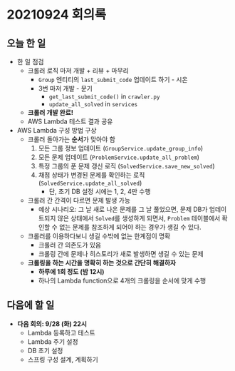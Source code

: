 # 20210924 회의록



## 오늘 한 일

- 한 일 점검
  - 크롤러 로직 마저 개발 + 리뷰 + 마무리
    - `Group` 엔티티의 `last_submit_code` 업데이트 하기 - 시온
    - 3번 마저 개발 - 문기 
      - `get_last_submit_code()` in `crawler.py`
      - `update_all_solved` in `services`
  - **크롤러 개발 완료!**
  - AWS Lambda 테스트 결과 공유
- AWS Lambda 구성 방법 구상
  - 크롤러 돌아가는 **순서**가 맞아야 함
    1. 모든 그룹 정보 업데이트 (`GroupService.update_group_info`)
    2. 모든 문제 업데이트 (`ProblemService.update_all_problem`)
    3. 특정 그룹의 푼 문제 갱신 로직 (`SolvedService.save_new_solved`)
    4. 채점 상태가 변경된 문제를 확인하는 로직 (`SolvedService.update_all_solved`)
       - 단, 초기 DB 설정 시에는 1, 2, 4만 수행
  - 크롤러 간 간격이 다르면 문제 발생 가능
    - 예상 시나리오: 그 날 새로 나온 문제를 그 날 풀었으면, 문제 DB가 업데이트되지 않은 상태에서 `Solved`를 생성하게 되면서, `Problem` 테이블에서 확인할 수 없는 문제를 참조하게 되어야 하는 경우가 생길 수 있다.
  - 크롤러를 이용하다보니 생길 수밖에 없는 한계점이 명확
    - 크롤러 간 의존도가 있음
    - 크롤링 간에 문제나 히스토리가 새로 발생하면 생길 수 있는 문제
  - **크롤링을 하는 시간을 명확히 하는 것으로 간단히 해결하자**
    - **하루에 1회 정도 (밤 12시)**
    - 하나의 Lambda function으로 4개의 크롤링을 순서에 맞게 수행



## 다음에 할 일

- **다음 회의: 9/28 (화) 22시**
  - Lambda 등록하고 테스트
  - Lambda 주기 설정
  - DB 초기 설정
  - 스프링 구성 설계, 계획하기
